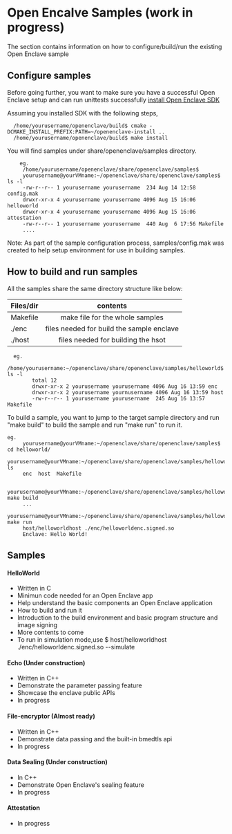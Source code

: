 # Open Encalve Samples (work in progress)

The section contains information on how to configure/build/run the existing Open Enclave sample

## Configure samples

Before going further, you want to make sure you have a successful Open Enclave setup and can run unittests successfully [install Open Enclave SDK](InstallInfo.md)

   Assuming you installed SDK with the following steps, 

      /home/yourusername/openenclave/build$ cmake -DCMAKE_INSTALL_PREFIX:PATH=~/openenclave-install ..
      /home/yourusername/openenclave/build$ make install

   You will find samples under share/openenclave/samples directory.

        eg.
         /home/yourusername/openenclave/share/openenclave/samples$
         yourusername@yourVMname:~/openenclave/share/openenclave/samples$ ls -l
         -rw-r--r-- 1 yourusername yourusername  234 Aug 14 12:58 config.mak
         drwxr-xr-x 4 yourusername yourusername 4096 Aug 15 16:06 helloworld
         drwxr-xr-x 4 yourusername yourusername 4096 Aug 15 16:06 attestation
         -rw-r--r-- 1 yourusername yourusername  440 Aug  6 17:56 Makefile
         ....

 Note: As part of the sample configuration process, samples/config.mak was created to help setup environment for use
 in building samples.
 
 
 ## How to build and run samples
 
   All the samples share the same directory structure like below:
   
   | Files/dir    |  contents                                |
   |:-------------|:----------------------------------------:|
   | Makefile     | make file for the whole samples          |
   | ./enc        | files needed for build the sample enclave|
   | ./host       | files needed for building the hsot       |

      eg.   
           /home/yourusername:~/openenclave/share/openenclave/samples/helloworld$ ls -l
            total 12
            drwxr-xr-x 2 yourusername yourusername 4096 Aug 16 13:59 enc
            drwxr-xr-x 2 yourusername yournusername 4096 Aug 16 13:59 host
            -rw-r--r-- 1 yourusername yourusername  245 Aug 16 13:57 Makefile

  To build a sample, you want to jump to the target sample directory and run "make build" to build the sample
  and run "make run" to run it.
     
    eg.
         yourusername@yourVMname:~/openenclave/share/openenclave/samples$ cd helloworld/
         yourusername@yourVMname:~/openenclave/share/openenclave/samples/helloworld$ ls
         enc  host  Makefile

         yourusername@yourVMname:~/openenclave/share/openenclave/samples/helloworld$ make build
         ...
         yourusername@yourVMname:~/openenclave/share/openenclave/samples/helloworld$ make run
         host/helloworldhost ./enc/helloworldenc.signed.so
         Enclave: Hello World!

## Samples

#### HelloWorld

  - Written in C
  - Minimun code needed for an Open Enclave app
  - Help understand the basic components an Open Enclave application
  - How to build and run it
  - Introduction to the build environment and basic program structure and image signing
  - More contents to come
  - To run in simulation mode,use
        $ host/helloworldhost ./enc/helloworldenc.signed.so --simulate
  
#### Echo (Under construction)
 
  - Written in C++
  - Demonstrate the parameter passing feature
  - Showcase the enclave public APIs
  - In progress
  
#### File-encryptor (Almost ready)
 
  - Written in C++
  - Demonstrate data passing and the built-in bmedtls api
  - In progress

####  Data Sealing (Under construction)
  - In C++
  - Demonstrate Open Enclave's sealing feature
  - In progress
  
####  Attestation
  - In progress
  
  
